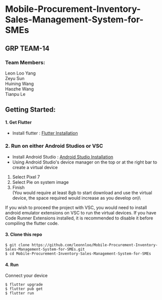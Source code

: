 # Mobile-Procurement-Inventory-Sales-Management-System-for-SMEs

## GRP TEAM-14

### Team Members:
Leon Loo Yang\
Zeyu Sun\
Huining Wang\
Haozhe Wang\
Tianpu Le

## Getting Started:
#### 1. Get Flutter
* Install flutter : [Flutter Installation](https://flutter.dev/docs/get-started/install)

### 2. Run on either Android Studios or VSC
* Install Android Studio : [Android Studio Installation](https://developer.android.com/studio)
* Using Android Studio's device manager on the top or at the right bar to create a virtual device
1. Select Pixel 7
2. Select Pie on system image
3. Finish\
(You would require at least 8gb to start download and use the virtual device, the space required would increase as you develop on)\

If you wish to proceed the project with VSC, you would need to install android emulator extensions on VSC to run the virtual devices. If you have Code Runner Extensions installed, it is recommended to disable it before compiling the flutter code.

#### 3. Clone this repo
```
$ git clone https://github.com/leonnloo/Mobile-Procurement-Inventory-Sales-Management-System-for-SMEs.git
$ cd Mobile-Procurement-Inventory-Sales-Management-System-for-SMEs
```

#### 4. Run
Connect your device 

```
$ flutter upgrade
$ flutter pub get
$ flutter run
```

